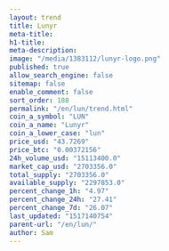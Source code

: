 ```yaml
---
layout: trend
title: Lunyr
meta-title: 
h1-title: 
meta-description: 
image: "/media/1383112/lunyr-logo.png"
published: true
allow_search_engine: false
sitemap: false
enable_comment: false
sort_order: 188
permalink: "/en/lun/trend.html"
coin_a_symbol: "LUN"
coin_a_name: "Lunyr"
coin_a_lower_case: "lun"
price_usd: "43.7269"
price_btc: "0.00372156"
24h_volume_usd: "15113400.0"
market_cap_usd: "2703356.0"
total_supply: "2703356.0"
available_supply: "2297853.0"
percent_change_1h: "4.97"
percent_change_24h: "27.41"
percent_change_7d: "26.07"
last_updated: "1517140754"
parent-url: "/en/lun/"
author: Sam
---
```


